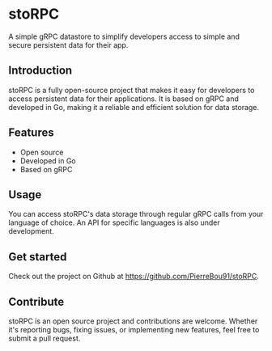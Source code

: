 # stoRPC

A simple gRPC datastore to simplify developers access to simple and secure persistent data for their app.

## Introduction
stoRPC is a fully open-source project that makes it easy for developers to access persistent data for their applications. It is based on gRPC and developed in Go, making it a reliable and efficient solution for data storage.

## Features
- Open source
- Developed in Go
- Based on gRPC

## Usage
You can access stoRPC's data storage through regular gRPC calls from your language of choice. An API for specific languages is also under development.

## Get started
Check out the project on Github at https://github.com/PierreBou91/stoRPC.

## Contribute
stoRPC is an open source project and contributions are welcome. Whether it's reporting bugs, fixing issues, or implementing new features, feel free to submit a pull request.
